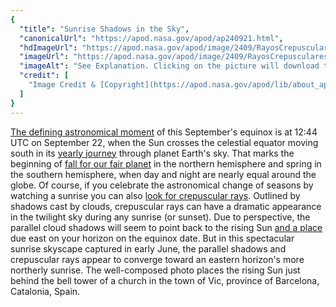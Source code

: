 ```yaml
---
{
  "title": "Sunrise Shadows in the Sky",
  "canonicalUrl": "https://apod.nasa.gov/apod/ap240921.html",
  "hdImageUrl": "https://apod.nasa.gov/apod/image/2409/RayosCrepusculares.jpg",
  "imageUrl": "https://apod.nasa.gov/apod/image/2409/RayosCrepusculares_1024.jpg",
  "imageAlt": "See Explanation. Clicking on the picture will download the highest resolution version available.",
  "credit": [
    "Image Credit & [Copyright](https://apod.nasa.gov/apod/lib/about_apod.html#srapply): [Emili Vilamala](https://www.instagram.com/emili_vilamala/)"
  ]
}
---
```


[The defining astronomical moment](https://earthsky.org/astronomy-essentials/everything-you-need-to-know-september-equinox/) of this September's equinox is at 12:44 UTC on September 22, when the Sun crosses the celestial equator moving south in its [yearly journey](https://apod.nasa.gov/apod/ap220918.html) through planet Earth's sky. That marks the beginning of [fall for our fair planet](https://www.timeanddate.com/calendar/autumnal-equinox.html) in the northern hemisphere and spring in the southern hemisphere, when day and night are nearly equal around the globe. Of course, if you celebrate the astronomical change of seasons by watching a sunrise you can also [look for crepuscular rays](https://earthobservatory.nasa.gov/images/76261/crepuscular-rays-india). Outlined by shadows cast by clouds, crepuscular rays can have a dramatic appearance in the twilight sky during any sunrise (or sunset). Due to perspective, the parallel cloud shadows will seem to point back to the rising Sun [and a place](https://apod.nasa.gov/apod/ap160922.html) due east on your horizon on the equinox date. But in this spectacular sunrise skyscape captured in early June, the parallel shadows and crepuscular rays appear to converge toward an eastern horizon's more northerly sunrise. The well-composed photo places the rising Sun just behind the bell tower of a church in the town of Vic, province of Barcelona, Catalonia, Spain.
